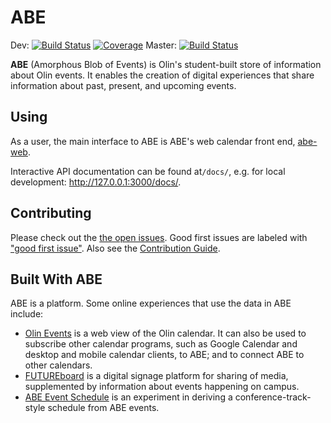# ABE

Dev: [![Build Status](https://travis-ci.org/olinlibrary/ABE.svg?branch=dev)](https://travis-ci.org/olinlibrary/ABE/branches)
[![Coverage](https://codecov.io/gh/olinlibrary/abe/branch/dev/graph/badge.svg)](https://codecov.io/gh/olinlibrary/abe)
Master: [![Build Status](https://travis-ci.org/olinlibrary/ABE.svg?branch=master)](https://travis-ci.org/olinlibrary/ABE/branches)

**ABE** (Amorphous Blob of Events) is Olin's student-built store of information
about Olin events. It enables the creation of digital experiences that share
information about past, present, and upcoming events.

## Using

As a user, the main interface to ABE is ABE's web calendar front end,
[abe-web][abe-web].

Interactive API documentation can be found at`/docs/`, e.g. for local development: <http://127.0.0.1:3000/docs/>.

## Contributing

Please check out the [the open issues][issues]. Good first issues are labeled with ["good first issue"][good-first-issue]. Also see the [Contribution Guide][contributing].

## Built With ABE

ABE is a platform. Some online experiences that use the data in ABE include:

* [Olin Events][abe-web] is a web view of the Olin calendar. It can also be used
  to subscribe other calendar programs, such as Google Calendar and desktop and
  mobile calendar clients, to ABE; and to connect ABE to other calendars.
* [FUTUREboard](https://github.com/olinlibrary/futureboard)  is a digital
  signage platform for sharing of media, supplemented by information about
  events happening on campus.
* [ABE Event Schedule](https://github.com/osteele/abe-event-schedule) is an
  experiment in deriving a conference-track-style schedule from ABE events.

[abe-web]: https://github.com/olinlibrary/abe-web
[contributing]: ./docs/CONTRIBUTING.md
[good-first-issue]: https://github.com/olinlibrary/ABE/issues?q=is%3Aopen+is%3Aissue+label%3A%22good+first+issue%22
[issues]: https://github.com/olinlibrary/ABE/issues
